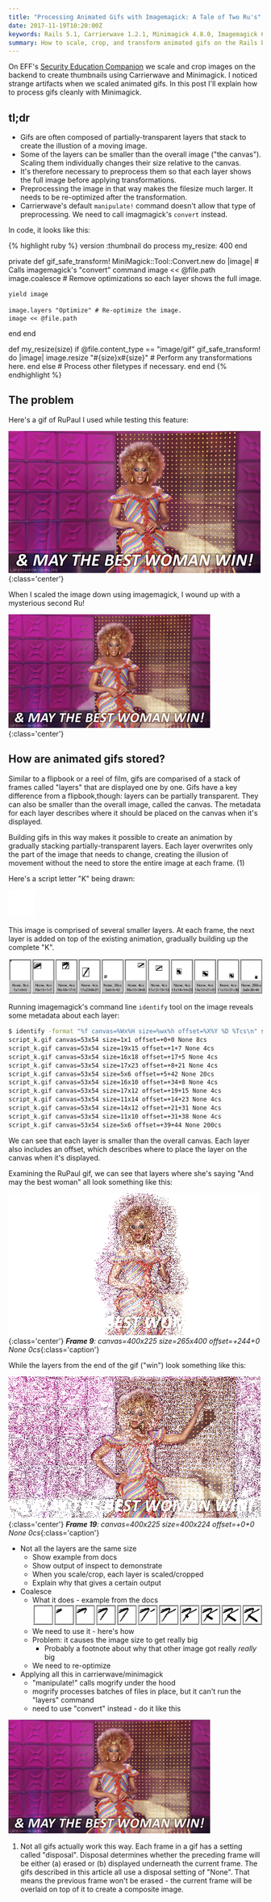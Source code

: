 ```yaml
---
title: "Processing Animated Gifs with Imagemagick: A Tale of Two Ru's"
date: 2017-11-19T10:20:00Z
keywords: Rails 5.1, Carrierwave 1.2.1, Minimagick 4.8.0, Imagemagick 6.8.9-9
summary: How to scale, crop, and transform animated gifs on the Rails backend without artifacts
---
```


On EFF's [Security Education Companion](https://sec.eff.org) we scale and crop images on the backend to create thumbnails using Carrierwave and Minimagick. I noticed strange artifacts when we scaled animated gifs. In this post I'll explain how to process gifs cleanly with Minimagick. 

## tl;dr

* Gifs are often composed of partially-transparent layers that stack to create the illustion of a moving image.
* Some of the layers can be smaller than the overall image ("the canvas"). Scaling them individually changes their size relative to the canvas.
* It's therefore necessary to preprocess them so that each layer shows the full image before applying transformations.
* Preprocessing the image in that way makes the filesize much larger. It needs to be re-optimized after the transformation.
* Carrierwave's default `manipulate!` command doesn't allow that type of preprocessing. We need to call imagmagick's `convert` instead.

In code, it looks like this:

{% highlight ruby %}
version :thumbnail do
  process my_resize: 400
end

private
def gif_safe_transform!
  MiniMagick::Tool::Convert.new do |image| # Calls imagemagick's "convert" command
    image << @file.path
    image.coalesce # Remove optimizations so each layer shows the full image.

    yield image

    image.layers "Optimize" # Re-optimize the image.
    image << @file.path
  end
end

def my_resize(size)
  if @file.content_type == "image/gif"
    gif_safe_transform! do |image|
      image.resize "#{size}x#{size}" # Perform any transformations here.
    end
  else
    # Process other filetypes if necessary.
  end
end
{% endhighlight %}

## The problem

Here's a gif of RuPaul I used while testing this feature:

![Animation of Ru Paul in Drag saying "May the best woman win"](/images/best_woman.gif){:class='center'}

When I scaled the image down using imagemagick, I wound up with a mysterious second Ru!

![Animation of Ru Paul with a glitch where Ru appears overlaid over the original image](/images/glitchy_best_woman.gif){:class='center'}

## How are animated gifs stored?

Similar to a flipbook or a reel of film, gifs are comparised of a stack of frames called "layers" that are displayed one by one. Gifs have a key difference from a flipbook,though: layers can be partially transparent. They can also be smaller than the overall image, called the canvas. The metadata for each layer describes where it should be placed on the canvas when it's displayed.

Building gifs in this way makes it possible to create an animation by gradually stacking partially-transparent layers. Each layer overwrites only the part of the image that needs to change, creating the illusion of movement without the need to store the entire image at each frame. (1)

Here's a script letter "K" being drawn:

![A sample animation shows a script "K" being drawn](/images/script_k.gif)

This image is comprised of several smaller layers. At each frame, the next layer is added on top of the existing animation, gradually building up the complete "K".

![Small, partially-transparent layers stack on a larger canvas to create an script "K"](/images/script_k_frames.gif)

Running imagemagick's command line `identify` tool on the image reveals some metadata about each layer:

```bash
$ identify -format "%f canvas=%Wx%H size=%wx%h offset=%X%Y %D %Tcs\n" script_k.gif
script_k.gif canvas=53x54 size=1x1 offset=+0+0 None 8cs
script_k.gif canvas=53x54 size=19x15 offset=+1+7 None 4cs
script_k.gif canvas=53x54 size=16x18 offset=+17+5 None 4cs
script_k.gif canvas=53x54 size=17x23 offset=+8+21 None 4cs
script_k.gif canvas=53x54 size=5x6 offset=+5+42 None 20cs
script_k.gif canvas=53x54 size=16x10 offset=+34+8 None 4cs
script_k.gif canvas=53x54 size=17x12 offset=+19+15 None 4cs
script_k.gif canvas=53x54 size=11x14 offset=+14+23 None 4cs
script_k.gif canvas=53x54 size=14x12 offset=+21+31 None 4cs
script_k.gif canvas=53x54 size=11x10 offset=+31+38 None 4cs
script_k.gif canvas=53x54 size=5x6 offset=+39+44 None 200cs
```

We can see that each layer is smaller than the overall canvas. Each layer also includes an offset, which describes where to place the layer on the canvas when it's displayed.

Examining the RuPaul gif, we can see that layers where she's saying "And may the best woman" all look something like this:

![Animation of Ru Paul with a glitch where Ru appears overlaid over the original image](/images/adjoined_best_woman/frame_009.gif){:class='center'}
*__Frame 9__: canvas=400x225 size=265x400 offset=+244+0 None 0cs*{:class='caption'}

While the layers from the end of the gif ("win") look something like this:

![Animation of Ru Paul with a glitch where Ru appears overlaid over the original image](/images/adjoined_best_woman/frame_019.gif){:class='center'}
*__Frame 19__: canvas=400x225 size=400x224 offset=+0+0 None 0cs*{:class='caption'}

- Not all the layers are the same size
  - Show example from docs
  - Show output of inspect to demonstrate
  - When you scale/crop, each layer is scaled/cropped
  - Explain why that gives a certain output
- Coalesce
  - What it does - example from the docs
![Small, partially-transparent layers stack on a larger canvas to create an animation](/images/coalesce_k_montage.gif)
  - We need to use it - here's how
  - Problem: it causes the image size to get really big
    - Probably a footnote about why that other image got really *really* big
  - We need to re-optimize
- Applying all this in carrierwave/minimagick
  - "manipulate!" calls mogrify under the hood
  - mogrify processes batches of files in place, but it can't run the "layers" command
  - need to use "convert" instead - do it like this

![Animation of Ru Paul with a glitch where Ru appears overlaid over the original image](/images/scaled_best_woman.gif)

1. Not all gifs actually work this way. Each frame in a gif has a setting called "disposal". Disposal determines whether the preceding frame will be either (a) erased or (b) displayed underneath the current frame. The gifs described in this article all use a disposal setting of "None". That means the previous frame won't be erased - the current frame will be overlaid on top of it to create a composite image.
